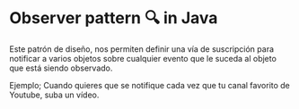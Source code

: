 # Observer pattern 🔍 in Java

Este patrón de diseño, nos permiten definir una vía de suscripción para notificar a varios objetos sobre cualquier evento que le suceda al objeto que está siendo observado.

Ejemplo; Cuando quieres que se notifique cada vez que tu canal favorito de Youtube, suba un vídeo.